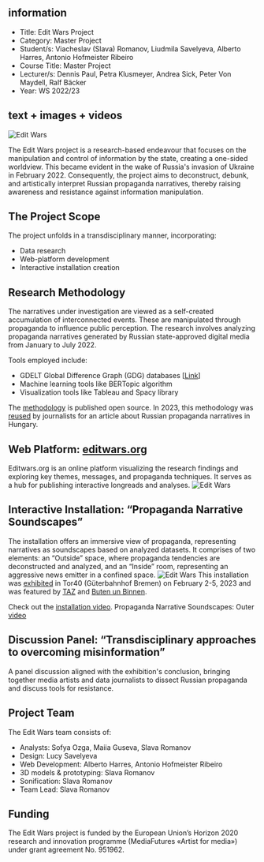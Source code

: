 ## information 
- Title: Edit Wars Project
- Category: Master Project 
- Student/s: Viacheslav (Slava) Romanov, Liudmila Savelyeva, Alberto Harres, Antonio Hofmeister Ribeiro
- Course Title: Master Project
- Lecturer/s: Dennis Paul, Petra Klusmeyer, Andrea Sick, Peter 
Von Maydell, Ralf Bäcker
- Year: WS 2022/23

## text + images + videos 
![Edit Wars](./media/editwars1.jpg)

The Edit Wars project is a research-based endeavour that focuses on the manipulation and control of information by the state, creating a one-sided worldview. This became evident in the wake of Russia's invasion of Ukraine in February 2022. Consequently, the project aims to deconstruct, debunk, and artistically interpret Russian propaganda narratives, thereby raising awareness and resistance against information manipulation.

## The Project Scope

The project unfolds in a transdisciplinary manner, incorporating:

- Data research
- Web-platform development
- Interactive installation creation

## Research Methodology

The narratives under investigation are viewed as a self-created accumulation of interconnected events. These are manipulated through propaganda to influence public perception. The research involves analyzing propaganda narratives generated by Russian state-approved digital media from January to July 2022. 

Tools employed include:

- GDELT Global Difference Graph (GDG) databases [[Link](https://blog.gdeltproject.org/announcing-the-gdelt-global-difference-graph-gdg-planetary-scale-change-detection-for-the-global-news-media/)]
- Machine learning tools like BERTopic algorithm
- Visualization tools like Tableau and Spacy library

The [methodology](https://docs.google.com/document/d/1C-l0Eehe_5LkzkVgGjkDR78s6Fi4z-BOFgKY5JUEinQ/edit) is published open source. In 2023, this methodology was [reused](https://www.szabadeuropa.hu/a/magyar-orosz-putyin-kormanypropaganda-cimek/32407272.html) by journalists for an article about Russian propaganda narratives in Hungary.

## Web Platform: [editwars.org](https://editwars.org/)

Editwars.org is an online platform visualizing the research findings and exploring key themes, messages, and propaganda techniques. It serves as a hub for publishing interactive longreads and analyses.
![Edit Wars](./media/editwars2.jpg)

## Interactive Installation: “Propaganda Narrative Soundscapes”

The installation offers an immersive view of propaganda, representing narratives as soundscapes based on analyzed datasets. It comprises of two elements: an “Outside” space, where propaganda tendencies are deconstructed and analyzed, and an “Inside” room, representing an aggressive news emitter in a confined space.
![Edit Wars](./media/editwars3.jpg)
This installation was [exhibited](https://www.hfk-bremen.de/t/neuigkeiten-und-presse/n/kooperation-des-studiengangs-digitale-medien-der-hfk-bremen-mit-edit-wars) in Tor40 (Güterbahnhof Bremen) on February 2-5, 2023 and was featured by [TAZ](https://taz.de/Kunstprojekt-Edit-Wars-in-Bremen/!5909071/) and [Buten un Binnen](https://www.butenunbinnen.de/videos/ausstellung-gegen-propaganda-kunst-darstellung-100.html). 

Check out the [installation video](https://youtu.be/jgqc19pRmc8).
Propaganda Narrative Soundscapes: Outer [video](https://youtu.be/0QWKI2uWGDU)

## Discussion Panel: “Transdisciplinary approaches to overcoming misinformation”


A panel discussion aligned with the exhibition's conclusion, bringing together media artists and data journalists to dissect Russian propaganda and discuss tools for resistance. 

## Project Team

The Edit Wars team consists of:

- Analysts: Sofya Ozga, Maiia Guseva, Slava Romanov
- Design: Lucy Savelyeva
- Web Development: Alberto Harres, Antonio Hofmeister Ribeiro
- 3D models & prototyping: Slava Romanov
- Sonification: Slava Romanov
- Team Lead: Slava Romanov

## Funding

The Edit Wars project is funded by the European Union’s Horizon 2020 research and innovation programme (MediaFutures «‎Artist for media»‎) under grant agreement No. 951962.
